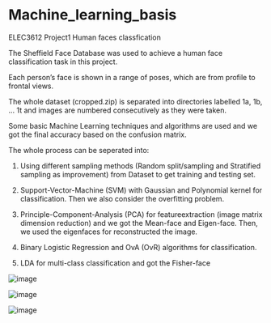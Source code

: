 # Machine_learning_basis
ELEC3612 Project1 Human faces classfication

The Sheffield Face Database was used to achieve a human face classification task in this project. 

Each person’s face is shown in a range of poses, which are from profile to frontal views. 

The whole dataset (cropped.zip) is separated into directories labelled 1a, 1b, … 1t and images are numbered consecutively as they were taken.

Some basic Machine Learning techniques and algorithms are used and we got the final accuracy based on the confusion matrix.

The whole process can be seperated into:

1. Using different sampling methods (Random split/sampling and Stratified sampling as improvement) from Dataset to get training and testing set.

2. Support-Vector-Machine (SVM) with Gaussian and Polynomial kernel for classification. Then we also consider the overfitting problem.

3. Principle-Component-Analysis (PCA) for featureextraction (image matrix dimension reduction) and we got the Mean-face and Eigen-face. Then, we used the eigenfaces for reconstructed the image.

4. Binary Logistic Regression and OvA (OvR) algorithms for classification.

5. LDA for multi-class classification and got the Fisher-face

![image](https://user-images.githubusercontent.com/58734009/184889252-210fc293-b485-4bd8-89bf-66f1ae72988e.png)

![image](https://user-images.githubusercontent.com/58734009/185101675-f0b0b958-2586-42d4-8116-35edd128d51d.png)

![image](https://user-images.githubusercontent.com/58734009/184889616-c91fab61-c7fa-490c-8441-ce150fab0c4d.png)


